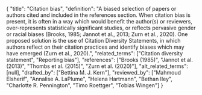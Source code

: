 {
    "title": "Citation bias",
    "definition": "A biased selection of papers or authors cited and included in the references section. When citation bias is present, it is often in a way which would benefit the author(s) or reviewers, over-represents statistically significant studies, or reflects pervasive gender or racial biases (Brooks, 1985; Jannot et al., 2013; Zurn et al., 2020). One proposed solution is the use of Citation Diversity Statements, in which authors reflect on their citation practices and identify biases which may have emerged (Zurn et al., 2020).",
    "related_terms": ["Citation diversity statement", "Reporting bias"],
    "references": ["Brooks (1985)", "Jannot et al. (2013)", "Thombs et al. (2015)", "Zurn et al. (2020)"],
    "alt_related_terms": [null],
    "drafted_by": ["Bettina M. J. Kern"],
    "reviewed_by": ["Mahmoud Elsherif", "Annalise A. LaPlume", "Helena Hartmann", "Bethan Iley", "Charlotte R. Pennington", "Timo Roettger", "Tobias Wingen"]
  }
